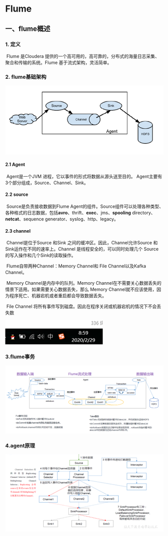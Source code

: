 

# Flume

## 一、flume概述
### 1. 定义
​    	Flume 是Cloudera 提供的一个高可用的，高可靠的，分布式的海量日志采集、聚合和传输的系统。Flume 基于流式架构，灵活简单。

### 2. flume基础架构
![搜索](image/2020-02-29-07-42-43.png)
#### 2.1 Agent
​    Agent是一个JVM 进程，它以事件的形式将数据从源头送至目的。 Agent主要有3个部分组成，Source、Channel、Sink。

#### 2.2 source
​		Source是负责接收数据到Flume Agent的组件。Source组件可以处理各种类型、各种格式的日志数据，包括**avro**、thrift、**exec**、jms、**spooling** directory、**netcat**、sequence generator、syslog、http、legacy。 

#### 2.3 channel
​		Channel是位于Source 和Sink 之间的缓冲区。因此，Channel允许Source 和Sink运作在不同的速率上。Channel 是线程安全的，可以同时处理几个 Source 的写入操作和几个Sink的读取操作。   

​		Flume自带两种Channel：Memory Channel和 File Channel以及Kafka Channel。

​		Memory Channel是内存中的队列。Memory Channel在不需要关心数据丢失的情景下适用。如果需要关心数据丢失，那么 Memory Channel就不应该使用，因为程序死亡、机器宕机或者重启都会导致数据丢失。 

​    	File Channel 将所有事件写到磁盘。因此在程序关闭或机器宕机的情况下不会丢失数

![image-20200229085925076](image/image-20200229085925076.png)

### 3.flume事务
![](image/2020-02-29-10-59-48.png)
### 4.agent原理
![](image/2020-02-29-11-00-29.png)